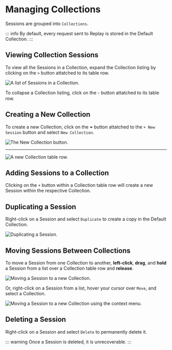 # Managing Collections

Sessions are grouped into `Collections`.

::: info
By default, every request sent to Replay is stored in the Default Collection.
:::

## Viewing Collection Sessions

To view all the Sessions in a Collection, expand the Collection listing by clicking on the `>` button attatched to its table row.

<img alt="A list of Sessions in a Collection." src="/_images/replay_collection_sessions.png" center>

To collapse a Collection listing, click on the `˅` button attatched to its table row.

## Creating a New Collection

To create a new Collection, click on the `⏷` button attatched to the `+ New Session` button and select `New Collection`.

<img alt="The New Collection button." src="/_images/replay_new_collection.png" center>

---

<img alt="A new Collection table row." src="/_images/replay_new_collection_row.png" center>

## Adding Sessions to a Collection

Clicking on the `+` button within a Collection table row will create a new Session within the respective Collection.

## Duplicating a Session

Right-click on a Session and select `Duplicate` to create a copy in the Default Collection.

<img alt="Duplicating a Session." src="/_images/replay_session_duplicate.png" center>

## Moving Sessions Between Collections

To move a Session from one Collection to another, **left-click**, **drag**, and **hold** a Session from a list over a Collection table row and **release**.

<img alt="Moving a Session to a new Collection." src="/_images/replay_move_session.png" center>

Or, right-click on a Session from a list, hover your cursor over `Move`, and select a Collection.

<img alt="Moving a Session to a new Collection using the context menu." src="/_images/replay_move_session_alt.png" center>

## Deleting a Session

Right-click on a Session and select `Delete` to permanently delete it.

::: warning
Once a Session is deleted, it is unrecoverable.
:::
